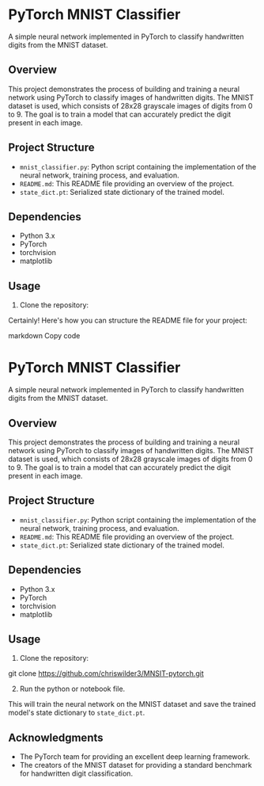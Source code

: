 # PyTorch MNIST Classifier

A simple neural network implemented in PyTorch to classify handwritten digits from the MNIST dataset.

## Overview

This project demonstrates the process of building and training a neural network using PyTorch to classify images of handwritten digits. The MNIST dataset is used, which consists of 28x28 grayscale images of digits from 0 to 9. The goal is to train a model that can accurately predict the digit present in each image.

## Project Structure

- `mnist_classifier.py`: Python script containing the implementation of the neural network, training process, and evaluation.
- `README.md`: This README file providing an overview of the project.
- `state_dict.pt`: Serialized state dictionary of the trained model.
  
## Dependencies

- Python 3.x
- PyTorch
- torchvision
- matplotlib

## Usage

1. Clone the repository:


Certainly! Here's how you can structure the README file for your project:

markdown
Copy code
# PyTorch MNIST Classifier

A simple neural network implemented in PyTorch to classify handwritten digits from the MNIST dataset.

## Overview

This project demonstrates the process of building and training a neural network using PyTorch to classify images of handwritten digits. The MNIST dataset is used, which consists of 28x28 grayscale images of digits from 0 to 9. The goal is to train a model that can accurately predict the digit present in each image.

## Project Structure

- `mnist_classifier.py`: Python script containing the implementation of the neural network, training process, and evaluation.
- `README.md`: This README file providing an overview of the project.
- `state_dict.pt`: Serialized state dictionary of the trained model.
  
## Dependencies

- Python 3.x
- PyTorch
- torchvision
- matplotlib

## Usage

1. Clone the repository:

git clone https://github.com/chriswilder3/MNSIT-pytorch.git

2. Run the python or notebook file.

This will train the neural network on the MNIST dataset and save the trained model's state dictionary to `state_dict.pt`.

## Acknowledgments

- The PyTorch team for providing an excellent deep learning framework.
- The creators of the MNIST dataset for providing a standard benchmark for handwritten digit classification.





